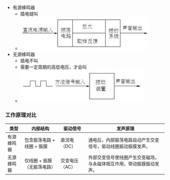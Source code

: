 - 有源蜂鸣器
	- 插电就叫
	- ![](../photo/Pasted%20image%2020231006105011.png)
- 无源蜂鸣器
	- 插电不叫
	- 需要一定周期的高低电压，才会叫
	- ![](../photo/Pasted%20image%2020231006104938.png)
### 工作原理对比

|类型|内部结构|驱动信号|发声原理|
|---|---|---|---|
|有源蜂鸣器|包含振荡电路 + 线圈 + 振膜|直流电（DC）|通电后，内部振荡电路自动产生交变信号，驱动线圈振动振膜发声。|
|无源蜂鸣器|仅线圈 + 振膜（无振荡电路）|交变电压（AC）|外部交变信号使线圈产生交变磁场，与永磁体相互作用，带动振膜振动发声。|
